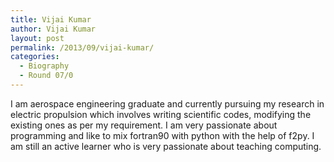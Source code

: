 ```yaml
---
title: Vijai Kumar
author: Vijai Kumar
layout: post
permalink: /2013/09/vijai-kumar/
categories:
  - Biography
  - Round 07/0
---
```

I am aerospace engineering graduate and currently pursuing my research in electric propulsion which involves writing scientific codes, modifying the existing ones as per my requirement. I am very passionate about programming and like to mix fortran90 with python with the help of f2py. I am still an active learner who is very passionate about teaching computing.